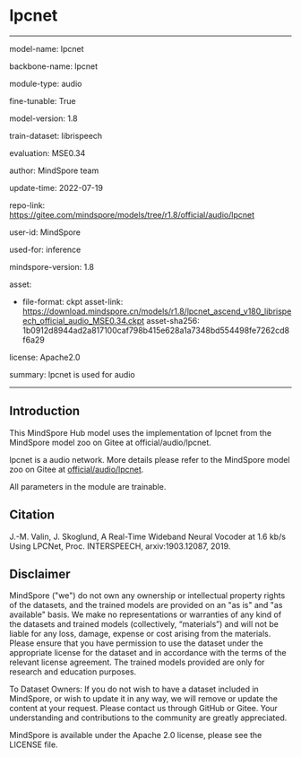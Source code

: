 # lpcnet

---

model-name: lpcnet

backbone-name: lpcnet

module-type: audio

fine-tunable: True

model-version: 1.8

train-dataset: librispeech

evaluation: MSE0.34

author: MindSpore team

update-time: 2022-07-19

repo-link: <https://gitee.com/mindspore/models/tree/r1.8/official/audio/lpcnet>

user-id: MindSpore

used-for: inference

mindspore-version: 1.8

asset:

-
    file-format: ckpt
    asset-link: <https://download.mindspore.cn/models/r1.8/lpcnet_ascend_v180_librispeech_official_audio_MSE0.34.ckpt>
    asset-sha256: 1b0912d8944ad2a817100caf798b415e628a1a7348bd554498fe7262cd8f6a29

license: Apache2.0

summary: lpcnet is used for audio

---

## Introduction

This MindSpore Hub model uses the implementation of lpcnet from the MindSpore model zoo on Gitee at official/audio/lpcnet.

lpcnet is a audio network. More details please refer to the MindSpore model zoo on Gitee at [official/audio/lpcnet](https://gitee.com/mindspore/models/blob/r1.8/official/audio/lpcnet/README.md).

All parameters in the module are trainable.

## Citation

J.-M. Valin, J. Skoglund, A Real-Time Wideband Neural Vocoder at 1.6 kb/s Using LPCNet, Proc. INTERSPEECH, arxiv:1903.12087, 2019.

## Disclaimer

MindSpore ("we") do not own any ownership or intellectual property rights of the datasets, and the trained models are provided on an "as is" and "as available" basis. We make no representations or warranties of any kind of the datasets and trained models (collectively, “materials”) and will not be liable for any loss, damage, expense or cost arising from the materials. Please ensure that you have permission to use the dataset under the appropriate license for the dataset and in accordance with the terms of the relevant license agreement. The trained models provided are only for research and education purposes.

To Dataset Owners: If you do not wish to have a dataset included in MindSpore, or wish to update it in any way, we will remove or update the content at your request. Please contact us through GitHub or Gitee. Your understanding and contributions to the community are greatly appreciated.

MindSpore is available under the Apache 2.0 license, please see the LICENSE file.
